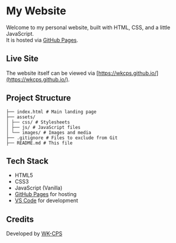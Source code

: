 # My Website
Welcome to my personal website, built with HTML, CSS, and a little JavaScript.  
It is hosted via [GitHub Pages](https://pages.github.com/).

## Live Site
The website itself can be viewed via [https://wkcps.github.io/](https://wkcps.github.io/).

## Project Structure
```
├── index.html # Main landing page
├── assets/
│ ├── css/ # Stylesheets
│ ├── js/ # JavaScript files
│ └── images/ # Images and media
├── .gitignore # Files to exclude from Git
├── README.md # This file
```

## Tech Stack
- HTML5
- CSS3
- JavaScript (Vanilla)
- [GitHub Pages](https://pages.github.com/) for hosting
- [VS Code](https://code.visualstudio.com/) for development

## Credits
Developed by [WK-CPS](https://github.com/wkcps)  